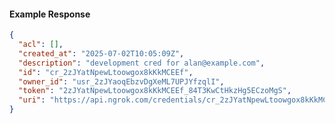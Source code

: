 <!-- Code generated for API Clients. DO NOT EDIT. -->

#### Example Response

```json
{
  "acl": [],
  "created_at": "2025-07-02T10:05:09Z",
  "description": "development cred for alan@example.com",
  "id": "cr_2zJYatNpewLtoowgox8kKkMCEEf",
  "owner_id": "usr_2zJYaoqEbzvDgXeML7UPJYfzqlI",
  "token": "2zJYatNpewLtoowgox8kKkMCEEf_84T3KwCtHkzHg5ECzoMgS",
  "uri": "https://api.ngrok.com/credentials/cr_2zJYatNpewLtoowgox8kKkMCEEf"
}
```
